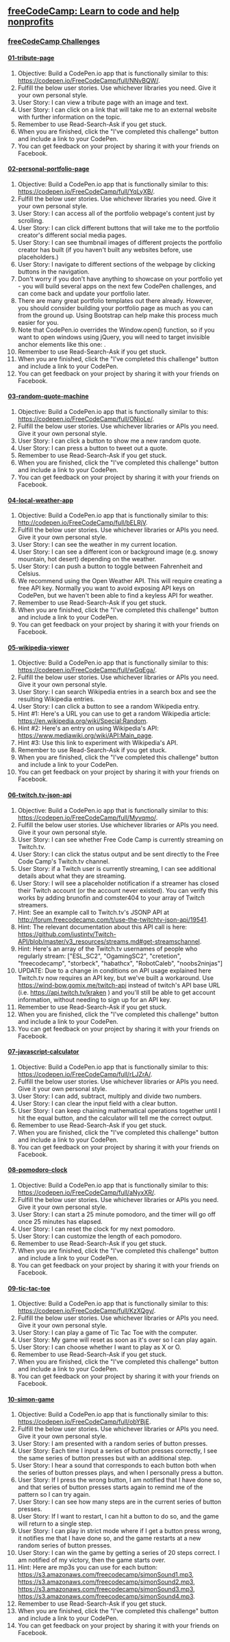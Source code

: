 ## [freeCodeCamp: Learn to code and help nonprofits](https://www.freecodecamp.com/)

### [freeCodeCamp Challenges](http://codepen.io/TdMichael/)

#### [01-tribute-page](http://codepen.io/TdMichael/full/jVGGoX/)

1. Objective: Build a CodePen.io app that is functionally similar to this: https://codepen.io/FreeCodeCamp/full/NNvBQW/.
2. Fulfill the below user stories. Use whichever libraries you need. Give it your own personal style.
3. User Story: I can view a tribute page with an image and text.
4. User Story: I can click on a link that will take me to an external website with further information on the topic.
5. Remember to use Read-Search-Ask if you get stuck.
6. When you are finished, click the "I've completed this challenge" button and include a link to your CodePen.
7. You can get feedback on your project by sharing it with your friends on Facebook.

#### [02-personal-portfolio-page](http://codepen.io/TdMichael/full/pNdVbg/)

1. Objective: Build a CodePen.io app that is functionally similar to this: https://codepen.io/FreeCodeCamp/full/YqLyXB/.
2. Fulfill the below user stories. Use whichever libraries you need. Give it your own personal style.
3. User Story: I can access all of the portfolio webpage's content just by scrolling.
4. User Story: I can click different buttons that will take me to the portfolio creator's different social media pages.
5. User Story: I can see thumbnail images of different projects the portfolio creator has built (if you haven't built any websites before, use placeholders.)
6. User Story: I navigate to different sections of the webpage by clicking buttons in the navigation.
7. Don't worry if you don't have anything to showcase on your portfolio yet - you will build several apps on the next few CodePen challenges, and can come back and update your portfolio later.
8. There are many great portfolio templates out there already. However, you should consider building your portfolio page as much as you can from the ground up. Using Bootstrap can help make this process much easier for you.
9. Note that CodePen.io overrides the Window.open() function, so if you want to open windows using jQuery, you will need to target invisible anchor elements like this one: <a target='_blank'>.
10. Remember to use Read-Search-Ask if you get stuck.
11. When you are finished, click the "I've completed this challenge" button and include a link to your CodePen.
12. You can get feedback on your project by sharing it with your friends on Facebook.

#### [03-random-quote-machine](http://codepen.io/TdMichael/full/pRGVWw/)

1. Objective: Build a CodePen.io app that is functionally similar to this: https://codepen.io/FreeCodeCamp/full/ONjoLe/.
2. Fulfill the below user stories. Use whichever libraries or APIs you need. Give it your own personal style.
3. User Story: I can click a button to show me a new random quote.
4. User Story: I can press a button to tweet out a quote.
5. Remember to use Read-Search-Ask if you get stuck.
5. When you are finished, click the "I've completed this challenge" button and include a link to your CodePen.
7. You can get feedback on your project by sharing it with your friends on Facebook.

#### [04-local-weather-app](http://codepen.io/TdMichael/full/oYKBEy/)

1. Objective: Build a CodePen.io app that is functionally similar to this: http://codepen.io/FreeCodeCamp/full/bELRjV.
2. Fulfill the below user stories. Use whichever libraries or APIs you need. Give it your own personal style.
3. User Story: I can see the weather in my current location.
4. User Story: I can see a different icon or background image (e.g. snowy mountain, hot desert) depending on the weather.
5. User Story: I can push a button to toggle between Fahrenheit and Celsius.
6. We recommend using the Open Weather API. This will require creating a free API key. Normally you want to avoid exposing API keys on CodePen, but we haven't been able to find a keyless API for weather.
7. Remember to use Read-Search-Ask if you get stuck.
8. When you are finished, click the "I've completed this challenge" button and include a link to your CodePen.
9. You can get feedback on your project by sharing it with your friends on Facebook.

#### [05-wikipedia-viewer](http://codepen.io/TdMichael/full/ZBgMZq/)

1. Objective: Build a CodePen.io app that is functionally similar to this: https://codepen.io/FreeCodeCamp/full/wGqEga/.
2. Fulfill the below user stories. Use whichever libraries or APIs you need. Give it your own personal style.
3. User Story: I can search Wikipedia entries in a search box and see the resulting Wikipedia entries.
4. User Story: I can click a button to see a random Wikipedia entry.
5. Hint #1: Here's a URL you can use to get a random Wikipedia article: https://en.wikipedia.org/wiki/Special:Random.
6. Hint #2: Here's an entry on using Wikipedia's API: https://www.mediawiki.org/wiki/API:Main_page.
7. Hint #3: Use this link to experiment with Wikipedia's API.
8. Remember to use Read-Search-Ask if you get stuck.
9. When you are finished, click the "I've completed this challenge" button and include a link to your CodePen.
10. You can get feedback on your project by sharing it with your friends on Facebook.

#### [06-twitch.tv-json-api](http://codepen.io/TdMichael/full/pRWbew/)

1. Objective: Build a CodePen.io app that is functionally similar to this: https://codepen.io/FreeCodeCamp/full/Myvqmo/.
2. Fulfill the below user stories. Use whichever libraries or APIs you need. Give it your own personal style.
4. User Story: I can see whether Free Code Camp is currently streaming on Twitch.tv.
5. User Story: I can click the status output and be sent directly to the Free Code Camp's Twitch.tv channel.
6. User Story: if a Twitch user is currently streaming, I can see additional details about what they are streaming.
7. User Story: I will see a placeholder notification if a streamer has closed their Twitch account (or the account never existed). You can verify this works by adding brunofin and comster404 to your array of Twitch streamers.
8. Hint: See an example call to Twitch.tv's JSONP API at http://forum.freecodecamp.com/t/use-the-twitchtv-json-api/19541.
9. Hint: The relevant documentation about this API call is here: https://github.com/justintv/Twitch-API/blob/master/v3_resources/streams.md#get-streamschannel.
10. Hint: Here's an array of the Twitch.tv usernames of people who regularly stream: ["ESL_SC2", "OgamingSC2", "cretetion", "freecodecamp", "storbeck", "habathcx", "RobotCaleb", "noobs2ninjas"]
11. UPDATE: Due to a change in conditions on API usage explained here Twitch.tv now requires an API key, but we've built a workaround. Use https://wind-bow.gomix.me/twitch-api instead of twitch's API base URL (i.e. https://api.twitch.tv/kraken ) and you'll still be able to get account information, without needing to sign up for an API key.
12. Remember to use Read-Search-Ask if you get stuck.
13. When you are finished, click the "I've completed this challenge" button and include a link to your CodePen.
14. You can get feedback on your project by sharing it with your friends on Facebook.

#### [07-javascript-calculator](http://codepen.io/TdMichael/full/gLerPy/)

1. Objective: Build a CodePen.io app that is functionally similar to this: https://codepen.io/FreeCodeCamp/full/rLJZrA/.
2. Fulfill the below user stories. Use whichever libraries or APIs you need. Give it your own personal style.
3. User Story: I can add, subtract, multiply and divide two numbers.
4. User Story: I can clear the input field with a clear button.
5. User Story: I can keep chaining mathematical operations together until I hit the equal button, and the calculator will tell me the correct output.
6. Remember to use Read-Search-Ask if you get stuck.
7. When you are finished, click the "I've completed this challenge" button and include a link to your CodePen.
8. You can get feedback on your project by sharing it with your friends on Facebook.

#### [08-pomodoro-clock](http://codepen.io/TdMichael/full/EZwKev/)

1. Objective: Build a CodePen.io app that is functionally similar to this: https://codepen.io/FreeCodeCamp/full/aNyxXR/.
2. Fulfill the below user stories. Use whichever libraries or APIs you need. Give it your own personal style.
3. User Story: I can start a 25 minute pomodoro, and the timer will go off once 25 minutes has elapsed.
4. User Story: I can reset the clock for my next pomodoro.
5. User Story: I can customize the length of each pomodoro.
6. Remember to use Read-Search-Ask if you get stuck.
7. When you are finished, click the "I've completed this challenge" button and include a link to your CodePen.
8. You can get feedback on your project by sharing it with your friends on Facebook.

#### [09-tic-tac-toe](http://codepen.io/TdMichael/full/wgrGOv/)

1. Objective: Build a CodePen.io app that is functionally similar to this: https://codepen.io/FreeCodeCamp/full/KzXQgy/.
2. Fulfill the below user stories. Use whichever libraries or APIs you need. Give it your own personal style.
3. User Story: I can play a game of Tic Tac Toe with the computer.
4. User Story: My game will reset as soon as it's over so I can play again.
5. User Story: I can choose whether I want to play as X or O.
6. Remember to use Read-Search-Ask if you get stuck.
7. When you are finished, click the "I've completed this challenge" button and include a link to your CodePen.
8. You can get feedback on your project by sharing it with your friends on Facebook.

#### [10-simon-game](#)

1. Objective: Build a CodePen.io app that is functionally similar to this: https://codepen.io/FreeCodeCamp/full/obYBjE.
2. Fulfill the below user stories. Use whichever libraries or APIs you need. Give it your own personal style.
3. User Story: I am presented with a random series of button presses.
4. User Story: Each time I input a series of button presses correctly, I see the same series of button presses but with an additional step.
5. User Story: I hear a sound that corresponds to each button both when the series of button presses plays, and when I personally press a button.
6. User Story: If I press the wrong button, I am notified that I have done so, and that series of button presses starts again to remind me of the pattern so I can try again.
7. User Story: I can see how many steps are in the current series of button presses.
8. User Story: If I want to restart, I can hit a button to do so, and the game will return to a single step.
9. User Story: I can play in strict mode where if I get a button press wrong, it notifies me that I have done so, and the game restarts at a new random series of button presses.
10. User Story: I can win the game by getting a series of 20 steps correct. I am notified of my victory, then the game starts over.
11. Hint: Here are mp3s you can use for each button: https://s3.amazonaws.com/freecodecamp/simonSound1.mp3, https://s3.amazonaws.com/freecodecamp/simonSound2.mp3, https://s3.amazonaws.com/freecodecamp/simonSound3.mp3, https://s3.amazonaws.com/freecodecamp/simonSound4.mp3.
12. Remember to use Read-Search-Ask if you get stuck.
13. When you are finished, click the "I've completed this challenge" button and include a link to your CodePen.
14. You can get feedback on your project by sharing it with your friends on Facebook.
